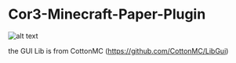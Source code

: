 # Cor3-Minecraft-Paper-Plugin

![alt text]()



the GUI Lib is from CottonMC (https://github.com/CottonMC/LibGui) 
